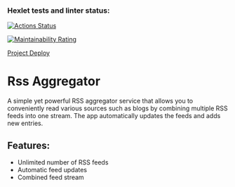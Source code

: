 ### Hexlet tests and linter status:
[![Actions Status](https://github.com/zzpillau/frontend-project-11/actions/workflows/hexlet-check.yml/badge.svg)](https://github.com/zzpillau/frontend-project-11/actions)

[![Maintainability Rating](https://sonarcloud.io/api/project_badges/measure?project=zzpillau_frontend-project-11&metric=sqale_rating)](https://sonarcloud.io/summary/new_code?id=zzpillau_frontend-project-11)

[Project Deploy](https://frontend-project-11-pbls.vercel.app/)

# Rss Aggregator

A simple yet powerful RSS aggregator service that allows you to conveniently read various sources such as blogs by combining multiple RSS feeds into one stream. The app automatically updates the feeds and adds new entries.

## Features:
- Unlimited number of RSS feeds
- Automatic feed updates
- Combined feed stream
